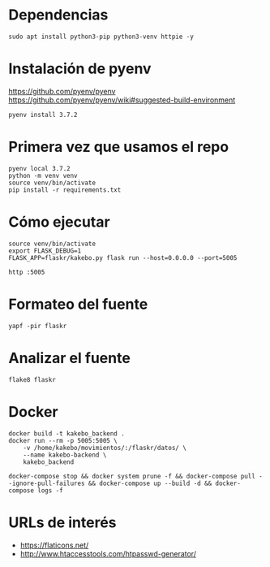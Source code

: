 
# Dependencias

```
sudo apt install python3-pip python3-venv httpie -y
```

# Instalación de pyenv

https://github.com/pyenv/pyenv
https://github.com/pyenv/pyenv/wiki#suggested-build-environment

```
pyenv install 3.7.2
```

# Primera vez que usamos el repo

```
pyenv local 3.7.2
python -m venv venv
source venv/bin/activate
pip install -r requirements.txt
```

# Cómo ejecutar

```
source venv/bin/activate
export FLASK_DEBUG=1
FLASK_APP=flaskr/kakebo.py flask run --host=0.0.0.0 --port=5005
```
```
http :5005
```

# Formateo del fuente

```
yapf -pir flaskr
```

# Analizar el fuente

```
flake8 flaskr
```

# Docker

```
docker build -t kakebo_backend .
docker run --rm -p 5005:5005 \
	-v /home/kakebo/movimientos/:/flaskr/datos/ \
	--name kakebo-backend \
	kakebo_backend
```

```
docker-compose stop && docker system prune -f && docker-compose pull --ignore-pull-failures && docker-compose up --build -d && docker-compose logs -f
```

# URLs de interés

- https://flaticons.net/
- http://www.htaccesstools.com/htpasswd-generator/

